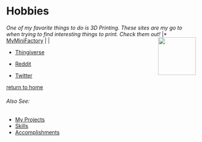 # Hobbies

*One of my favorite things to do is 3D Printing. These sites are my go to when trying to find interesting things to print. Check them out!*
|* [MyMiniFactory](https://www.myminifactory.com/)  | <img style="float: right;" src="https://www.myminifactory.com/uploads/tinymce-images/Logo2.png" width="100"/> |
* [Thingiverse](https://www.thingiverse.com/)


* [Reddit](https://www.reddit.com)
* [Twitter](https://www.twitter.com)

[return to home](./README.md)

###### *Also See:*
* [My Projects](./my_projects.md)
* [Skills](./skills.md)
* [Accomplishments](./accomplishments.md)

